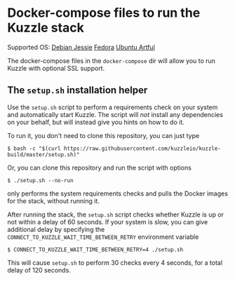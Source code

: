 # Docker-compose files to run the Kuzzle stack

Supported OS: [Debian Jessie](https://kuzzleio.github.io/kuzzle-build/setupsh-badges/debian-jessie.svg) [Fedora](https://kuzzleio.github.io/kuzzle-build/setupsh-badges/fedora.svg) [Ubuntu Artful](https://kuzzleio.github.io/kuzzle-build/setupsh-badges/ubuntu-artful.svg) 

The docker-compose files in the `docker-compose` dir will allow you to run Kuzzle with optional SSL support.

## The `setup.sh` installation helper

Use the `setup.sh` script to perform a requirements check on your system and automatically start Kuzzle.
The script will _not_ install any dependencies on your behalf, but will instead give you hints on how to do it.

To run it, you don't need to clone this repository, you can just type

```
$ bash -c "$(curl https://raw.githubusercontent.com/kuzzleio/kuzzle-build/master/setup.sh)"
```

Or, you can clone this repository and run the script with options

```
$ ./setup.sh --no-run
```

only performs the system requirements checks and pulls the Docker images for the stack, without running it.

After running the stack, the `setup.sh` script checks whether Kuzzle is up or not within a delay of 60 seconds. If your system is slow, you can give additional delay by specifying the `CONNECT_TO_KUZZLE_WAIT_TIME_BETWEEN_RETRY` environment variable

```
$ CONNECT_TO_KUZZLE_WAIT_TIME_BETWEEN_RETRY=4 ./setup.sh
```

This will cause `setup.sh` to perform 30 checks every 4 seconds, for a total delay of 120 seconds.